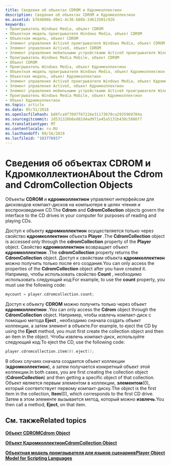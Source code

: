 ```yaml
---
title: Сведения об объектах CDROM и Кдромколлектион
description: Сведения об объектах CDROM и Кдромколлектион
ms.assetid: b764806b-d9e1-4c36-b86b-24613501c926
keywords:
- Проигрыватель Windows Media, объект CDROM
- Объектная модель проигрывателя Windows Media, объект CDROM
- Объектная модель, объект CDROM
- Элемент управления ActiveX проигрывателя Windows Media, объект CDROM
- Элемент управления ActiveX, объект CDROM
- Элемент управления мобильными устройствами ActiveX проигрывателя Windows Media, объект CDROM
- Проигрыватель Windows Media Mobile, объект CDROM
- Объект CDROM
- Проигрыватель Windows Media, объект Кдромколлектион
- Объектная модель проигрывателя Windows Media, объект Кдромколлектион
- Объектная модель, объект Кдромколлектион
- Элемент управления ActiveX проигрывателя Windows Media, объект Кдромколлектион
- Элемент управления ActiveX, объект Кдромколлектион
- Элемент управления мобильными устройствами ActiveX проигрывателя Windows Media, объект Кдромколлектион
- Проигрыватель Windows Media Mobile, объект Кдромколлектион
- Объект Кдромколлектион
ms.topic: article
ms.date: 05/31/2018
ms.openlocfilehash: bd8fca9f7097f67226e31173670ca2935969704a
ms.sourcegitcommit: 2d531328b6ed82d4ad971a45a5131b430c5866f7
ms.translationtype: MT
ms.contentlocale: ru-RU
ms.lasthandoff: 09/16/2019
ms.locfileid: "103776937"
---
```

# <a name="about-the-cdrom-and-cdromcollection-objects"></a><span data-ttu-id="3ec13-119">Сведения об объектах CDROM и Кдромколлектион</span><span class="sxs-lookup"><span data-stu-id="3ec13-119">About the Cdrom and CdromCollection Objects</span></span>

<span data-ttu-id="3ec13-120">Объекты **CDROM** и **кдромколлектион** управляют интерфейсом для дисководов компакт-дисков на компьютере в целях чтения и воспроизведения CD.</span><span class="sxs-lookup"><span data-stu-id="3ec13-120">The **Cdrom** and **CdromCollection** objects govern the interface to the CD drives in your computer for purposes of reading and playing CDs.</span></span>

<span data-ttu-id="3ec13-121">Доступ к объекту **кдромколлектион** осуществляется только через свойство **кдромколлектион** объекта **Player** .</span><span class="sxs-lookup"><span data-stu-id="3ec13-121">The **CdromCollection** object is accessed only through the **cdromCollection** property of the **Player** object.</span></span> <span data-ttu-id="3ec13-122">Свойство **кдромколлектион** возвращает объект **кдромколлектион** .</span><span class="sxs-lookup"><span data-stu-id="3ec13-122">The **cdromCollection** property returns the **CdromCollection** object.</span></span> <span data-ttu-id="3ec13-123">Доступ к свойствам объекта **кдромколлектион** можно получить только после его создания.</span><span class="sxs-lookup"><span data-stu-id="3ec13-123">You can only access the properties of the **CdromCollection** object after you have created it.</span></span> <span data-ttu-id="3ec13-124">Например, чтобы использовать свойство **Count** , необходимо использовать следующий код:</span><span class="sxs-lookup"><span data-stu-id="3ec13-124">For example, to use the **count** property, you must use the following code:</span></span>


```C++
mycount = player.cdromcollection.count;
```



<span data-ttu-id="3ec13-125">Доступ к объекту **CDROM** можно получить только через объект **кдромколлектион** .</span><span class="sxs-lookup"><span data-stu-id="3ec13-125">You can only access the **Cdrom** object through the **CdromCollection** object.</span></span> <span data-ttu-id="3ec13-126">Например, чтобы извлечь компакт-диск с помощью метода **Eject** , необходимо сначала создать объект коллекции, а затем элемент в объекте.</span><span class="sxs-lookup"><span data-stu-id="3ec13-126">For example, to eject the CD by using the **Eject** method, you must first create the collection object and then an item in the object.</span></span> <span data-ttu-id="3ec13-127">Чтобы извлечь компакт-диск, используйте следующий код:</span><span class="sxs-lookup"><span data-stu-id="3ec13-127">To eject the CD, use the following code:</span></span>


```C++
player.cdromcollection.item(0).eject();
```



<span data-ttu-id="3ec13-128">В обоих случаях сначала создается объект коллекции (**кдромколлектион**), а затем получается конкретный объект этой коллекции.</span><span class="sxs-lookup"><span data-stu-id="3ec13-128">In both cases, you are first creating the collection object (**CdromCollection**) and then getting a specific object of that collection.</span></span> <span data-ttu-id="3ec13-129">Объект является первым элементом в коллекции, **элементом**(0), который соответствует первому компакт-диску.</span><span class="sxs-lookup"><span data-stu-id="3ec13-129">The object is the first item in the collection, **Item**(0), which corresponds to the first CD drive.</span></span> <span data-ttu-id="3ec13-130">Затем в этом элементе вызывается метод, который можно **извлечь**.</span><span class="sxs-lookup"><span data-stu-id="3ec13-130">You then call a method, **Eject**, on that item.</span></span>

## <a name="related-topics"></a><span data-ttu-id="3ec13-131">См. также</span><span class="sxs-lookup"><span data-stu-id="3ec13-131">Related topics</span></span>

<dl> <dt>

[<span data-ttu-id="3ec13-132">**Объект CDROM**</span><span class="sxs-lookup"><span data-stu-id="3ec13-132">**Cdrom Object**</span></span>](cdrom-object.md)
</dt> <dt>

[<span data-ttu-id="3ec13-133">**Объект Кдромколлектион**</span><span class="sxs-lookup"><span data-stu-id="3ec13-133">**CdromCollection Object**</span></span>](cdromcollection-object.md)
</dt> <dt>

[<span data-ttu-id="3ec13-134">**Объектная модель проигрывателя для языков сценариев**</span><span class="sxs-lookup"><span data-stu-id="3ec13-134">**Player Object Model for Scripting Languages**</span></span>](player-object-model-for-scripting-languages.md)
</dt> </dl>

 

 




